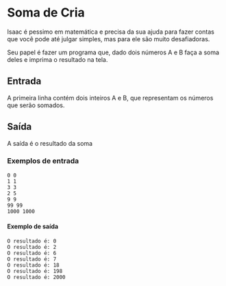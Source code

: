 # Soma de Cria

Isaac é pessimo em matemática e precisa da sua ajuda para fazer contas que você pode até julgar simples, mas para ele são muito desafiadoras.

Seu papel é fazer um programa que, dado dois números A e B faça a
soma deles e imprima o resultado na tela.


## Entrada

A primeira linha contém dois inteiros A e B, que representam os
números que serão somados.

## Saída

A saída é o resultado da soma

### Exemplos de entrada
```
0 0
1 1
3 3
2 5
9 9
99 99
1000 1000
```

#### Exemplo de saída
```
O resultado é: 0
O resultado é: 2
O resultado é: 6
O resultado é: 7
O resultado é: 18
O resultado é: 198
O resultado é: 2000
```

